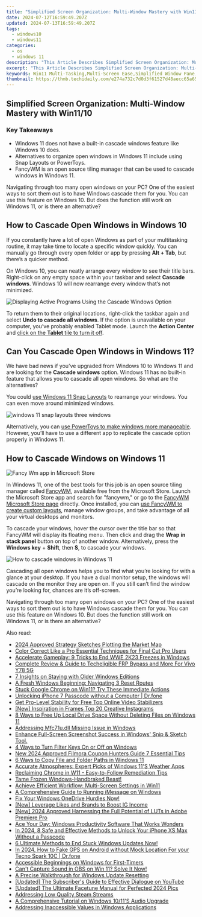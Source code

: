 ```yaml
---
title: "Simplified Screen Organization: Multi-Window Mastery with Win11/10"
date: 2024-07-12T16:59:49.207Z
updated: 2024-07-13T16:59:49.207Z
tags:
  - windows10
  - windows11
categories:
  - os
  - windows 11
description: "This Article Describes Simplified Screen Organization: Multi-Window Mastery with Win11/10"
excerpt: "This Article Describes Simplified Screen Organization: Multi-Window Mastery with Win11/10"
keywords: Win11 Multi-Tasking,Multi-Screen Ease,Simplified Window Pane,Win10 Window Layouts,Screen Split Mastery,Windows 11 Organization,Multi-Window Win10/11
thumbnail: https://thmb.techidaily.com/e274a732c7d0d3f61527d48aecc65a65fbbf84ca45a89dafe19b065f7716c31c.jpg
---
```


## Simplified Screen Organization: Multi-Window Mastery with Win11/10

### Key Takeaways

* Windows 11 does not have a built-in cascade windows feature like Windows 10 does.
* Alternatives to organize open windows in Windows 11 include using Snap Layouts or PowerToys.
* FancyWM is an open source tiling manager that can be used to cascade windows in Windows 11\.

 Navigating through too many open windows on your PC? One of the easiest ways to sort them out is to have Windows cascade them for you. You can use this feature on Windows 10\. But does the function still work on Windows 11, or is there an alternative?

## How to Cascade Open Windows in Windows 10

 If you constantly have a lot of open Windows as part of your multitasking routine, it may take time to locate a specific window quickly. You can manually go through every open folder or app by pressing **Alt + Tab**, but there’s a quicker method.

 On Windows 10, you can neatly arrange every window to see their title bars. Right-click on any empty space within your taskbar and select **Cascade windows**. Windows 10 will now rearrange every window that’s not minimized.

![Displaying Active Programs Using the Cascade Windows Option](https://static1.makeuseofimages.com/wordpress/wp-content/uploads/2022/06/Displaying-Active-Programs-Using-the-Cascade-Windows-Option.jpg)

 To return them to their original locations, right-click the taskbar again and select **Undo to cascade all windows**. If the option is unavailable on your computer, you’ve probably enabled Tablet mode. Launch the **Action Center** and [click on the **Tablet** tile to turn it off](https://www.makeuseof.com/turn-off-tablet-mode-windows-10/).

## Can You Cascade Open Windows in Windows 11?

 We have bad news if you’ve upgraded from Windows 10 to Windows 11 and are looking for the **Cascade windows** option. Windows 11 has no built-in feature that allows you to cascade all open windows. So what are the alternatives?

 You could [use Windows 11 Snap Layouts](https://www.makeuseof.com/how-to-use-snap-layouts-in-windows-11/) to rearrange your windows. You can even move around minimized windows.

![windows 11 snap layouts three windows](https://static1.makeuseofimages.com/wordpress/wp-content/uploads/2021/08/windows-11-snap-layouts-three-windows.jpg)

 Alternatively, you can [use PowerToys to make windows more manageable](https://www.makeuseof.com/tag/windows-10-powertoys/). However, you’ll have to use a different app to replicate the cascade option properly in Windows 11\.

## How to Cascade Windows on Windows 11
![Fancy Wm app in Microsoft Store](https://static1.makeuseofimages.com/wordpress/wp-content/uploads/2023/12/fancy-wm-1.jpg)

 In Windows 11, one of the best tools for this job is an open source tiling manager called [FancyWM](https://github.com/FancyWM), available free from the Microsoft Store. Launch the Microsoft Store app and search for "fancywm," or go to the [FancyWM Microsoft Store page](https://apps.microsoft.com/store/detail/fancywm-dynamic-tiling-window-manager/9P1741LKHQS9?hl=en-us&gl=us) directly. Once installed, you can [use FancyWM to create custom layouts](https://www.makeuseof.com/windows-fancywm-guide/), manage window groups, and take advantage of all your virtual desktops and monitors.

 To cascade your windows, hover the cursor over the title bar so that FancyWM will display its floating menu. Then click and drag the **Wrap in stack panel** button on top of another window. Alternatively, press the **Windows key** \+ **Shift**, then **S**, to cascade your windows.

![How to cascade windows in Windows 11](https://static1.makeuseofimages.com/wordpress/wp-content/uploads/2023/12/cascade-windows-app-1.jpg)

 Cascading all open windows helps you to find what you’re looking for with a glance at your desktop. If you have a dual monitor setup, the windows will cascade on the monitor they are open on. If you still can’t find the window you’re looking for, chances are it’s off-screen.

 Navigating through too many open windows on your PC? One of the easiest ways to sort them out is to have Windows cascade them for you. You can use this feature on Windows 10\. But does the function still work on Windows 11, or is there an alternative?



<ins class="adsbygoogle"
      style="display:block"
      data-ad-client="ca-pub-7571918770474297"
      data-ad-slot="8358498916"
      data-ad-format="auto"
      data-full-width-responsive="true"></ins>
<span class="atpl-alsoreadstyle">Also read:</span>
<div><ul>
<li><a href="https://some-guidance.techidaily.com/2024-approved-strategy-sketches-plotting-the-market-map/"><u>2024 Approved  Strategy Sketches  Plotting the Market Map</u></a></li>
<li><a href="https://ai-driven-video-production.techidaily.com/color-correct-like-a-pro-essential-techniques-for-final-cut-pro-users/"><u>Color Correct Like a Pro Essential Techniques for Final Cut Pro Users</u></a></li>
<li><a href="https://win11-tips.techidaily.com/accelerate-gameplay-9-tricks-to-end-wwe-2k23-freezes-in-windows/"><u>Accelerate Gameplay: 9 Tricks to End WWE 2K23 Freezes in Windows</u></a></li>
<li><a href="https://android-unlock.techidaily.com/complete-review-and-guide-to-techeligible-frp-bypass-and-more-for-vivo-y78-5g-by-drfone-android/"><u>Complete Review & Guide to Techeligible FRP Bypass and More For Vivo Y78 5G</u></a></li>
<li><a href="https://win11-tips.techidaily.com/7-insights-on-staying-with-older-windows-editions/"><u>7 Insights on Staying with Older Windows Editions</u></a></li>
<li><a href="https://win11-tips.techidaily.com/a-fresh-windows-beginning-navigating-3-reset-routes/"><u>A Fresh Windows Beginning: Navigating 3 Reset Routes</u></a></li>
<li><a href="https://win11-tips.techidaily.com/1719356387702-stuck-google-chrome-on-win11-try-these-immediate-actions/"><u>Stuck Google Chrome on Win11? Try These Immediate Actions</u></a></li>
<li><a href="https://iphone-unlock.techidaily.com/unlocking-iphone-7-passcode-without-a-computer-drfone-by-drfone-ios/"><u>Unlocking iPhone 7 Passcode without a Computer | Dr.fone</u></a></li>
<li><a href="https://ai-vdieo-software.techidaily.com/get-pro-level-stability-for-free-top-online-video-stabilizers/"><u>Get Pro-Level Stability for Free Top Online Video Stabilizers</u></a></li>
<li><a href="https://instagram-video-files.techidaily.com/new-inspiration-in-frames-top-20-creative-instagrams/"><u>[New] Inspiration in Frames  Top 20 Creative Instagrams</u></a></li>
<li><a href="https://win11-tips.techidaily.com/8-ways-to-free-up-local-drive-space-without-deleting-files-on-windows-11/"><u>8 Ways to Free Up Local Drive Space Without Deleting Files on Windows 11</u></a></li>
<li><a href="https://win11-tips.techidaily.com/addressing-mfc71udll-missing-issue-in-windows/"><u>Addressing Mfc71u.dll Missing Issue in Windows</u></a></li>
<li><a href="https://win11-tips.techidaily.com/1719362383486-enhance-full-screen-screenshot-success-in-windows-snip-and-sketch-tool/"><u>Enhance Full-Screen Screenshot Success in Windows' Snip & Sketch Tool.</u></a></li>
<li><a href="https://win11-tips.techidaily.com/4-ways-to-turn-filter-keys-on-or-off-on-windows/"><u>4 Ways to Turn Filter Keys On or Off on Windows</u></a></li>
<li><a href="https://smart-video-editing.techidaily.com/new-2024-approved-filmora-coupon-hunters-guide-7-essential-tips/"><u>New 2024 Approved Filmora Coupon Hunters Guide 7 Essential Tips</u></a></li>
<li><a href="https://win11-tips.techidaily.com/6-ways-to-copy-file-and-folder-paths-in-windows-11/"><u>6 Ways to Copy File and Folder Paths in Windows 11</u></a></li>
<li><a href="https://win11-tips.techidaily.com/accurate-atmospheres-expert-picks-of-windows-11s-weather-apps/"><u>Accurate Atmospheres: Expert Picks of Windows 11'S Weather Apps</u></a></li>
<li><a href="https://win11-tips.techidaily.com/1719258042287-reclaiming-chrome-in-w11-easy-to-follow-remediation-tips/"><u>Reclaiming Chrome in W11 - Easy-to-Follow Remediation Tips</u></a></li>
<li><a href="https://win11-tips.techidaily.com/1719310221725-tame-frozen-windows-handbraked-beast/"><u>Tame Frozen Windows-Handbraked Beast!</u></a></li>
<li><a href="https://win11-tips.techidaily.com/achieve-efficient-workflow-multi-screen-settings-in-win11/"><u>Achieve Efficient Workflow: Multi-Screen Settings in Win11</u></a></li>
<li><a href="https://win11-tips.techidaily.com/a-comprehensive-guide-to-running-imessage-on-windows/"><u>A Comprehensive Guide to Running iMessage on Windows</u></a></li>
<li><a href="https://win11-tips.techidaily.com/1719306648168-fix-your-windows-onedrive-hurdles-now/"><u>Fix Your Windows OneDrive Hurdles Now!</u></a></li>
<li><a href="https://instagram-video-files.techidaily.com/new-leverage-likes-and-brands-to-boost-ig-income/"><u>[New] Leverage Likes and Brands to Boost IG Income</u></a></li>
<li><a href="https://fox-helps.techidaily.com/new-2024-approved-harnessing-the-full-potential-of-luts-in-adobe-premiere-pro/"><u>[New] 2024 Approved  Harnessing the Full Potential of LUTs in Adobe Premiere Pro</u></a></li>
<li><a href="https://win11-tips.techidaily.com/ace-your-day-windows-productivity-software-that-works-wonders/"><u>Ace Your Day: Windows Productivity Software That Works Wonders</u></a></li>
<li><a href="https://ios-unlock.techidaily.com/in-2024-8-safe-and-effective-methods-to-unlock-your-iphone-xs-max-without-a-passcode-by-drfone-ios/"><u>In 2024, 8 Safe and Effective Methods to Unlock Your iPhone XS Max Without a Passcode</u></a></li>
<li><a href="https://win11-tips.techidaily.com/6-ultimate-methods-to-end-stuck-windows-updates-now/"><u>6 Ultimate Methods to End Stuck Windows Updates Now!</u></a></li>
<li><a href="https://android-location.techidaily.com/in-2024-how-to-fake-gps-on-android-without-mock-location-for-your-tecno-spark-10c-drfone-by-drfone-virtual/"><u>In 2024, How to Fake GPS on Android without Mock Location For your Tecno Spark 10C | Dr.fone</u></a></li>
<li><a href="https://win11-tips.techidaily.com/accessible-beginnings-on-windows-for-first-timers/"><u>Accessible Beginnings on Windows for First-Timers</u></a></li>
<li><a href="https://win11-tips.techidaily.com/1719348732386-cant-capture-sound-in-obs-on-win-11-solve-it-now/"><u>Can't Capture Sound in OBS on Win 11? Solve It Now!</u></a></li>
<li><a href="https://win11-tips.techidaily.com/a-precise-walkthrough-for-windows-update-resetting/"><u>A Precise Walkthrough for Windows Update Resetting</u></a></li>
<li><a href="https://some-approaches.techidaily.com/updated-the-subscribers-guide-to-effective-dialogue-on-youtube/"><u>[Updated] The Subscriber's Guide to Effective Dialogue on YouTube</u></a></li>
<li><a href="https://some-approaches.techidaily.com/updated-the-ultimate-facetune-manual-for-perfected-2024-pics/"><u>[Updated] The Ultimate Facetune Manual for Perfected 2024 Pics</u></a></li>
<li><a href="https://win11-tips.techidaily.com/addressing-low-quality-steam-streams/"><u>Addressing Low Quality Steam Streams</u></a></li>
<li><a href="https://win11-tips.techidaily.com/a-comprehensive-tutorial-on-windows-1011s-audio-upgrade/"><u>A Comprehensive Tutorial on Windows 10/11'S Audio Upgrade</u></a></li>
<li><a href="https://win11-tips.techidaily.com/addressing-inaccessible-values-in-windows-applications/"><u>Addressing Inaccessible Values in Windows Applications</u></a></li>
</ul></div>
